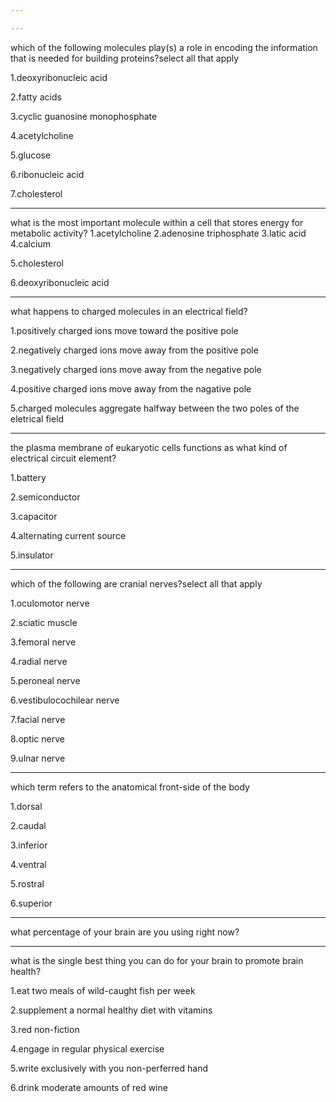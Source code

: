 ```yaml
---

---
```


which of the following molecules play(s) a role in encoding the information that is needed for building proteins?select all that apply

1.deoxyribonucleic acid

2.fatty acids

3.cyclic guanosine monophosphate

4.acetylcholine

5.glucose

6.ribonucleic acid

7.cholesterol

---

what is the most important molecule within a cell that stores energy for metabolic activity? 
1.acetylcholine
2.adenosine triphosphate
3.latic acid
4.calcium

5.cholesterol

6.deoxyribonucleic acid

---

what happens to charged molecules in an electrical field?

1.positively charged ions move toward the positive pole

2.negatively charged ions move away from the positive pole

3.negatively charged ions move away from the negative pole

4.positive charged ions move away from the nagative pole

5.charged molecules aggregate halfway between the two poles of the eletrical field

---

the plasma membrane of eukaryotic cells functions as what kind of electrical circuit element?

1.battery

2.semiconductor

3.capacitor

4.alternating current source

5.insulator

---

which of the following are cranial nerves?select all that apply

1.oculomotor nerve

2.sciatic muscle

3.femoral nerve

4.radial nerve

5.peroneal nerve

6.vestibulocochilear nerve

7.facial nerve

8.optic nerve

9.ulnar nerve

---

which term refers to the anatomical front-side of the body

1.dorsal

2.caudal

3.inferior

4.ventral

5.rostral

6.superior

---

what percentage of your brain are you using right now?

---

what is the single best thing you can do for your brain to promote brain health?

1.eat two meals of wild-caught fish per week

2.supplement a normal healthy diet with vitamins

3.red non-fiction

4.engage in regular physical exercise

5.write exclusively with you non-perferred hand

6.drink moderate amounts of red wine
